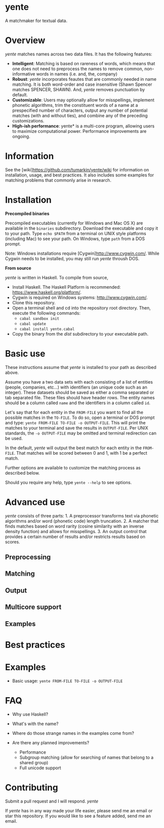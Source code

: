 # yente

A matchmaker for textual data.

# Overview

*yente* matches names across two data files. It has the following features:
    
* **Intelligent**: Matching is based on rareness of words, which means that one does not need to preprocess the names to remove common, non-informative words in names (i.e. and, the, company) 
* **Robust**: *yente* incorporates feautes that are commonly needed in name matching. It is both word-order and case insensitive (Shawn Spencer matches SPENCER, SHAWN). And, *yente* removes punctuation by default.
* **Customizable**: Users may optionally allow for misspellings, implement phonetic algorithms, trim the constituent words of a name at a prespecified number of characters, output any number of potential matches (with and without ties), and combine any of the preceding customizations. 
* **High-ish performance**: yente* is a multi-core program, allowing users to maximize computational power. Performance improvements are ongoing.

# Information 

See the [wiki]<https://github.com/tumarkin/yente/wiki> for information on installation, usage, and best practices. It also includes some examples for matching problems that commonly arise in research. 

# Installation

**Precompiled binaries**

Precompiled executables (currently for Windows and Mac OS X) are available in the `binaries` subdirectory. Download the executable and copy it to your path. Type `echo $PATH` from a terminal on UNIX style platforms (including Mac) to see your path. On Windows, type `path` from a DOS prompt.

Note: Windows installations require [Cygwin]<http://www.cygwin.com/>. While Cygwin needs to be installed, you may still run *yente* throush DOS. 


**From source**

*yente* is written in Haskell. To compile from source,

* Install Haskell. The Haskell Platform is recommended: <https://www.haskell.org/platform/>.
* Cygwin is required on Windows systems: <http://www.cygwin.com/>.
* Clone this repository.
* Open a terminal shell and cd into the repository root directory. Then, execute the following commands:
  * `cabal sandbox init`
  * `cabal update`
  * `cabal install yente.cabal` 
* Copy the binary from the *dist* subdirectory to your executable path.

# Basic use

These instructions assume that *yente* is installed to your path as described above. 

Assume you have a two data sets with each consisting of a list of entities (people, companies, etc...) with identifiers (an unique code such as an integer). These datasets should be saved as either a comma separated or tab separated file. These files should have header rows. The entity names should be a column called `name` and the identifiers in a column called `id`. 

Let's say that for each entity in the `FROM-FILE` you want to find all the possible matches in the `TO-FILE`. To do so, open a terminal or DOS prompt and type: `yente FROM-FILE TO-FILE -o OUTPUT-FILE`. This will print the matches to your terminal and save the results in `OUTPUT-FILE`. Per UNIX standards, the `-o OUTPUT-FILE` may be omitted and terminal redirection can be used.

In the default, *yente* will output the best match for each entity in the `FROM-FILE`. That matches will be scored between 0 and 1, with 1 be a perfect match.


Further options are available to customize the matching process as described below.

Should you require any help, type `yente --help` to see options.

# Advanced use

*yente* consists of three parts:
    1. A preprocessor transforms text via phonetic algorithms and/or word (phonetic code) length truncation.
    2. A matcher that finds matches based on word rarity (cosine similarity with an inverse density function) and allows for misspellings.
    3. An output control that provides a certain number of results and/or restricts results based on scores.

## Preprocessing

## Matching

## Output

## Multicore support

## Examples

# Best practices

# Examples

* Basic usage: `yente FROM-FILE TO-FILE -o OUTPUT-FILE`

# FAQ

* Why use Haskell?

* What's with the name?

* Where do those strange names in the examples come from?

* Are there any planned improvements? 

    * Performance
    * Subgroup matching (allow for searching of names that belong to a shared group)
    * Full unicode support


# Contributing

Submit a pull request and I will respond. *yente* 

If *yente* has in any way made your life easier, please send me an email or star this repository. If you would like to see a feature added, send me an email.

